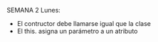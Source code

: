 SEMANA 2
Lunes:
- El contructor debe llamarse igual que la clase
- El this. asigna un parámetro a un atributo
